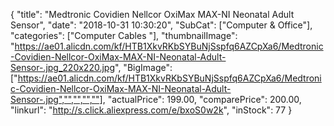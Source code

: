 {
	"title": "Medtronic Covidien Nellcor OxiMax MAX-NI Neonatal Adult Sensor",
	"date": "2018-10-31 10:30:20",
	"SubCat": ["Computer & Office"],
	"categories": ["Computer Cables "],
	"thumbnailImage": "https://ae01.alicdn.com/kf/HTB1XkvRKbSYBuNjSspfq6AZCpXa6/Medtronic-Covidien-Nellcor-OxiMax-MAX-NI-Neonatal-Adult-Sensor-.jpg_220x220.jpg",
	"BigImage": ["https://ae01.alicdn.com/kf/HTB1XkvRKbSYBuNjSspfq6AZCpXa6/Medtronic-Covidien-Nellcor-OxiMax-MAX-NI-Neonatal-Adult-Sensor-.jpg","","","",""],
	"actualPrice": 199.00,
	"comparePrice": 200.00,
	"linkurl": "http://s.click.aliexpress.com/e/bxoS0w2k",
	"inStock": 77
}
